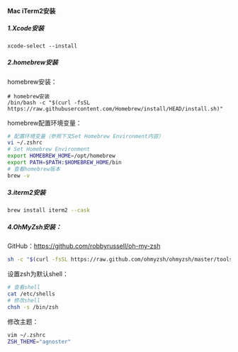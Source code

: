 #### Mac iTerm2安装

##### 1.Xcode安装

```shell
xcode-select --install
```

##### 2.homebrew安装

homebrew安装：

```shell
# homebrew安装
/bin/bash -c "$(curl -fsSL https://raw.githubusercontent.com/Homebrew/install/HEAD/install.sh)"
```

homebrew配置环境变量：

```bash
# 配置环境变量（参照下文Set Homebrew Environment内容）
vi ~/.zshrc
# Set Homebrew Environment
export HOMEBREW_HOME=/opt/homebrew
export PATH=$PATH:$HOMEBREW_HOME/bin
# 查看homebrew版本
brew -v
```

##### 3.iterm2安装

```bash
brew install iterm2 --cask
```

##### 4.OhMyZsh安装：

GitHub：https://github.com/robbyrussell/oh-my-zsh

```bash
sh -c "$(curl -fsSL https://raw.github.com/ohmyzsh/ohmyzsh/master/tools/install.sh)"
```

设置zsh为默认shell：

```bash
# 查看shell
cat /etc/shells
# 修改shell
chsh -s /bin/zsh
```

修改主题：

```bash
vim ~/.zshrc
ZSH_THEME="agnoster"
```

